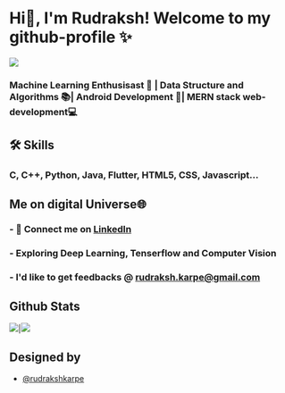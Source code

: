 
# Hi👋, I'm Rudraksh! Welcome to my github-profile ✨
<img src="https://i.ibb.co/RBpfTss/Linked-In-Banner.png">
  
### Machine Learning Enthusisast 🎰 | Data Structure and Algorithms 📚| Android Development 📴| MERN stack web-development💻 


## 🛠 Skills

### C, C++, Python, Java, Flutter, HTML5, CSS, Javascript...

  
## Me on digital Universe🌐
 ### - 🤝 Connect me on [LinkedIn](https://www.linkedin.com/in/rudraksh-karpe-78b45b1a7)

 ### - Exploring **Deep Learning**, **Tenserflow** and **Computer Vision**
 
 ### - I'd like to get feedbacks @ **rudraksh.karpe@gmail.com**


## Github Stats

<img src="https://github-readme-stats.vercel.app/api?username=rudrakshkarpe&&show_icons=true&count_private=true&theme=github_dark">|<img src="https://github-readme-streak-stats.herokuapp.com/?user=rudrakshkarpe&theme=blueberry_duo"/>


## Designed by 

- [@rudrakshkarpe](https://www.github.com/rudrakshkarpe)

  
